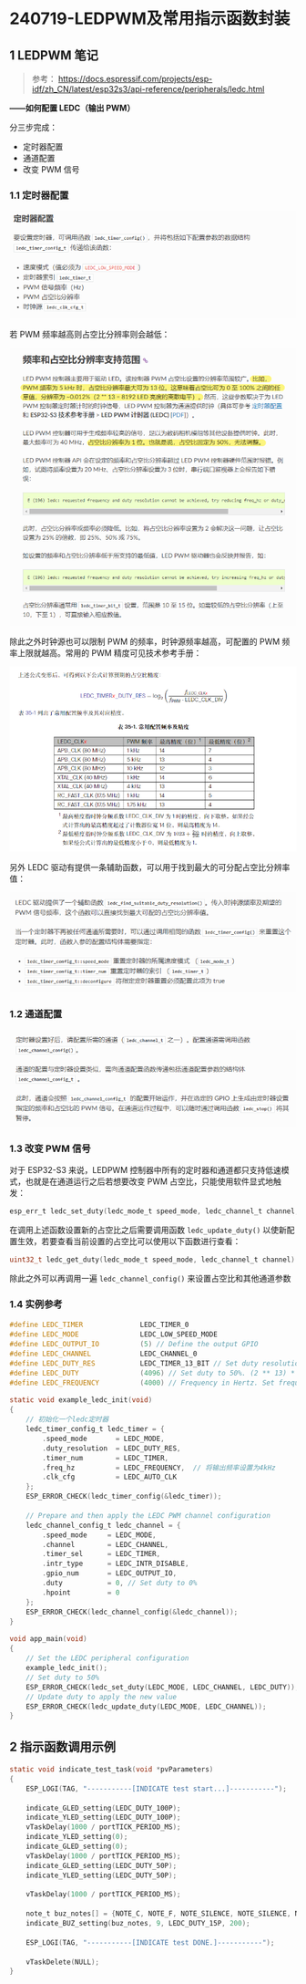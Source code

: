 
# 240719-LEDPWM及常用指示函数封装

## 1 LEDPWM 笔记

>参考： https://docs.espressif.com/projects/esp-idf/zh_CN/latest/esp32s3/api-reference/peripherals/ledc.html


**——如何配置 LEDC（输出 PWM）**

分三步完成：

- 定时器配置
- 通道配置
- 改变 PWM 信号

### 1.1 定时器配置

![](01-蓝牙门禁开发笔记/image-20240816163205287.png)

若 PWM 频率越高则占空比分辨率则会越低：

![](01-蓝牙门禁开发笔记/image-20240816163223341.png)

除此之外时钟源也可以限制 PWM 的频率，时钟源频率越高，可配置的 PWM 频率上限就越高。常用的 PWM 精度可见技术参考手册：

![](01-蓝牙门禁开发笔记/image-20240816163248583.png)

另外 LEDC 驱动有提供一条辅助函数，可以用于找到最大的可分配占空比分辨率值：

![](01-蓝牙门禁开发笔记/image-20240816163307917.png)

### 1.2 通道配置

![](01-蓝牙门禁开发笔记/image-20240816163321161.png)

### 1.3 改变 PWM 信号

对于 ESP32-S3 来说，LEDPWM 控制器中所有的定时器和通道都只支持低速模式，也就是在通道运行之后若想要改变 PWM 占空比，只能使用软件显式地触发：

```c
esp_err_t ledc_set_duty(ledc_mode_t speed_mode, ledc_channel_t channel, uint32_t duty)
```

在调用上述函数设置新的占空比之后需要调用函数 `ledc_update_duty()` 以使新配置生效，若要查看当前设置的占空比可以使用以下函数进行查看：

```c
uint32_t ledc_get_duty(ledc_mode_t speed_mode, ledc_channel_t channel)
```

除此之外可以再调用一遍 `ledc_channel_config()` 来设置占空比和其他通道参数

### 1.4 实例参考

```c
#define LEDC_TIMER              LEDC_TIMER_0
#define LEDC_MODE               LEDC_LOW_SPEED_MODE
#define LEDC_OUTPUT_IO          (5) // Define the output GPIO
#define LEDC_CHANNEL            LEDC_CHANNEL_0
#define LEDC_DUTY_RES           LEDC_TIMER_13_BIT // Set duty resolution to 13 bits
#define LEDC_DUTY               (4096) // Set duty to 50%. (2 ** 13) * 50% = 4096
#define LEDC_FREQUENCY          (4000) // Frequency in Hertz. Set frequency at 4 kHz
```

```c
static void example_ledc_init(void)
{
    // 初始化一个ledc定时器
    ledc_timer_config_t ledc_timer = {
        .speed_mode       = LEDC_MODE,
        .duty_resolution  = LEDC_DUTY_RES,
        .timer_num        = LEDC_TIMER,
        .freq_hz          = LEDC_FREQUENCY,  // 将输出频率设置为4kHz
        .clk_cfg          = LEDC_AUTO_CLK
    };
    ESP_ERROR_CHECK(ledc_timer_config(&ledc_timer));

    // Prepare and then apply the LEDC PWM channel configuration
    ledc_channel_config_t ledc_channel = {
        .speed_mode     = LEDC_MODE,
        .channel        = LEDC_CHANNEL,
        .timer_sel      = LEDC_TIMER,
        .intr_type      = LEDC_INTR_DISABLE,
        .gpio_num       = LEDC_OUTPUT_IO,
        .duty           = 0, // Set duty to 0%
        .hpoint         = 0
    };
    ESP_ERROR_CHECK(ledc_channel_config(&ledc_channel));
}
```

```c
void app_main(void)
{
    // Set the LEDC peripheral configuration
    example_ledc_init();
    // Set duty to 50%
    ESP_ERROR_CHECK(ledc_set_duty(LEDC_MODE, LEDC_CHANNEL, LEDC_DUTY));
    // Update duty to apply the new value
    ESP_ERROR_CHECK(ledc_update_duty(LEDC_MODE, LEDC_CHANNEL));
}
```

## 2 指示函数调用示例

```c
static void indicate_test_task(void *pvParameters)
{
    ESP_LOGI(TAG, "-----------[INDICATE test start...]-----------");

    indicate_GLED_setting(LEDC_DUTY_100P);
    indicate_YLED_setting(LEDC_DUTY_100P);
    vTaskDelay(1000 / portTICK_PERIOD_MS);
    indicate_YLED_setting(0);
    indicate_GLED_setting(0);
    vTaskDelay(1000 / portTICK_PERIOD_MS);
    indicate_GLED_setting(LEDC_DUTY_50P);
    indicate_YLED_setting(LEDC_DUTY_50P);

    vTaskDelay(1000 / portTICK_PERIOD_MS);

    note_t buz_notes[] = {NOTE_C, NOTE_F, NOTE_SILENCE, NOTE_SILENCE, NOTE_C, NOTE_SILENCE, NOTE_F, NOTE_SILENCE, NOTE_F};
    indicate_BUZ_setting(buz_notes, 9, LEDC_DUTY_15P, 200);

    ESP_LOGI(TAG, "-----------[INDICATE test DONE.]-----------");

    vTaskDelete(NULL);
}
```